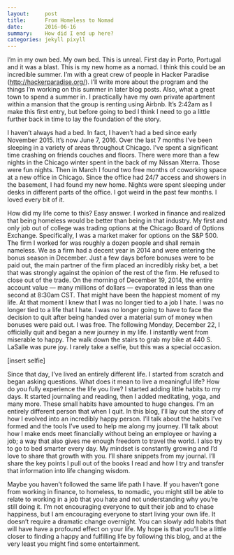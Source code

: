 ```yaml
---
layout:     post
title:      From Homeless to Nomad
date:       2016-06-16
summary:    How did I end up here?
categories: jekyll pixyll
---
```


I’m in my own bed. My own bed. This is unreal. First day in Porto, Portugal and it was a blast. This is my new home as a nomad. I think this could be an incredible summer. I’m with a great crew of people in Hacker Paradise (http://hackerparadise.org/). I’ll write more about the program and the things I’m working on this summer in later blog posts. Also, what a great town to spend a summer in. I practically have my own private apartment within a mansion that the group is renting using Airbnb. It’s 2:42am as I make this first entry, but before going to bed I think I need to go a little further back in time to lay the foundation of the story.

I haven’t always had a bed. In fact, I haven’t had a bed since early November 2015. It’s now June 7, 2016. Over the last 7 months I’ve been sleeping in a variety of areas throughout Chicago. I’ve spent a significant time crashing on friends couches and floors. There were more than a few nights in the Chicago winter spent in the back of my Nissan Xterra. Those were fun nights. Then in March I found two free months of coworking space at a new office in Chicago. Since the office had 24/7 access and showers in the basement, I had found my new home. Nights were spent sleeping under desks in different parts of the office. I got weird in the past few months. I loved every bit of it.

How did my life come to this? Easy answer. I worked in finance and realized that being homeless would be better than being in that industry. My first and only job out of college was trading options at the Chicago Board of Options Exchange. Specifically, I was a market maker for options on the S&P 500. The firm I worked for was roughly a dozen people and shall remain nameless. We as a firm had a decent year in 2014 and were entering the bonus season in December. Just a few days before bonuses were to be paid out, the main partner of the firm placed an incredibly risky bet, a bet that was strongly against the opinion of the rest of the firm. He refused to close out of the trade. On the morning of December 19, 2014, the entire account value — many millions of dollars — evaporated in less than one second at 8:30am CST. That might have been the happiest moment of my life. At that moment I knew that I was no longer tied to a job I hate. I was no longer tied to a life that I hate. I was no longer going to have to face the decision to quit after being handed over a material sum of money when bonuses were paid out. I was free. The following Monday, December 22, I officially quit and began a new journey in my life. I instantly went from miserable to happy. The walk down the stairs to grab my bike at 440 S. LaSalle was pure joy. I rarely take a selfie, but this was a special occasion.

[insert selfie]

Since that day, I’ve lived an entirely different life. I started from scratch and began asking questions. What does it mean to live a meaningful life? How do you fully experience the life you live? I started adding little habits to my days. It started journaling and reading, then I added meditating, yoga, and many more. These small habits have amounted to huge changes. I’m an entirely different person that when I quit. In this blog, I’ll lay out the story of how I evolved into an incredibly happy person. I’ll talk about the habits I’ve formed and the tools I’ve used to help me along my journey. I’ll talk about how I make ends meet financially without being an employee or having a job; a way that also gives me enough freedom to travel the world. I also try to go to bed smarter every day. My mindset is constantly growing and I’d love to share that growth with you. I’ll share snippets from my journal. I’ll share the key points I pull out of the books I read and how I try and transfer that information into life changing wisdom.

Maybe you haven’t followed the same life path I have. If you haven’t gone from working in finance, to homeless, to nomadic, you might still be able to relate to working in a job that you hate and not understanding why you’re still doing it. I’m not encouraging everyone to quit their job and to chase happiness, but I am encouraging everyone to start living your own life. It doesn’t require a dramatic change overnight. You can slowly add habits that will have have a profound effect on your life. My hope is that you’ll be a little closer to finding a happy and fulfilling life by following this blog, and at the very least you might find some entertainment.